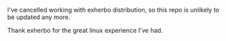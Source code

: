 I've cancelled working with exherbo distribution, so this repo is unlikely to be updated any more.

Thank exherbo for the great linux experience I've had.
